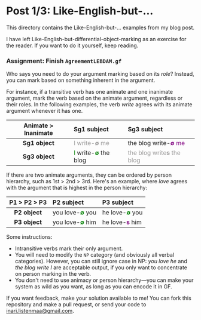 # Post 1/3: Like-English-but-…

This directory contains the Like-English-but-… examples from my blog post.

I have left Like-English-but-differential-object-marking as an exercise for the reader. 
If you want to do it yourself, keep reading.

### Assignment: Finish `AgreementLEBDAM.gf`

Who says you need to do your argument marking based on its *role*? Instead, you can mark based on something inherent in the argument.

For instance, if a transitive verb has one animate and one inanimate argument, mark the verb based on the animate argument, regardless or their roles. In the following examples, the verb *write* agrees with its animate argument whenever it has one.

|  Animate > Inanimate      |Sg1 subject            | Sg3 subject                     |
|:---------------:|:----------------------|:--------------------------------|
|**Sg1 object**   |<font color="999898">I write-<strong>∅</strong> me</font>       | the blog write-<strong><font color="purple">∅</font></strong> <font color="purple">me</font>         |
|**Sg3 object**   |<font color="green">I</font>  write-<strong><font color="green">∅</font></strong> the blog | <font color="999898">the blog write<strong>s</strong> the blog</font>   |


If there are two animate arguments, they can be ordered by person hierarchy, such as 1st > 2nd > 3rd. Here's an example, where *love* agrees with the argument that is highest in the person hierarchy:

| P1 > P2 > P3    | P2 subject         | P3 subject          |
|:---------------:|:-------------------|:--------------------|
|**P2 object**    |you love-<strong><font color="green">∅</font></strong> you  | he love-<strong><font color="green">∅</font></strong> you   |
|**P3 object**    |you love-<strong><font color="green">∅</font></strong> him  | he love-<strong><font color="purple">s</font></strong> him   |


Some instructions:

* Intransitive verbs mark their only argument.
* You will need to modify the `NP` category (and obviously all verbal categories). However, you can still ignore case in NP: *you love he* and *the blog write I* are acceptable output, if you only want to concentrate on person marking in the verb.
* You don't need to use animacy or person hierarchy—you can make your system as wild as you want, as long as you can encode it in GF.

If you want feedback, make your solution available to me! You can fork this repository and make a pull request, or send your code to [inari.listenmaa@gmail.com](mailto:inari.listenmaa@gmail.com).
